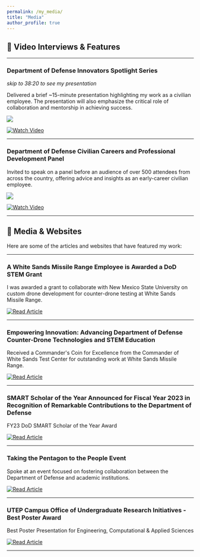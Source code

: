 ```yaml
---
permalink: /my_media/
title: "Media"
author_profile: true
---
```


## 🎥 Video Interviews & Features

---

### **Department of Defense Innovators Spotlight Series**  
*skip to 38:20 to see my presentation*

Delivered a brief ~15-minute presentation highlighting my work as a civilian employee. The presentation will also emphasize the critical role of collaboration and mentorship in achieving success.

<a href="https://www.youtube.com/watch?v=Bh-kM5tN-r8">
  <img src="https://img.shields.io/badge/Watch%20Video-Link-red" style="transform: scale(1.1);">
</a>

[![Watch Video](https://img.shields.io/badge/Watch%20Video-Link-red)](https://www.youtube.com/watch?v=Bh-kM5tN-r8)

---

### **Department of Defense Civilian Careers and Professional Development Panel**

Invited to speak on a panel before an audience of over 500 attendees from across the country, offering advice and insights as an early-career civilian employee.

<a href="https://www.youtube.com/watch?v=Bh-kM5tN-r8">
  <img src="https://img.shields.io/badge/Watch%20Video-Link-red" style="transform: scale(1.2);">
</a>


[![Watch Video](https://img.shields.io/badge/Watch%20Video-Link-red)](https://vimeo.com/993013829/07b6d50ba8?share=copy)

---



## 📰 Media & Websites

Here are some of the articles and websites that have featured my work:

---

### **A White Sands Missile Range Employee is Awarded a DoD STEM Grant**
I was awarded a grant to collaborate with New Mexico State University on custom drone development for counter-drone testing at White Sands Missile Range.

[![Read Article](https://img.shields.io/badge/Read%20Article-Link-blue)](https://www.army.mil/article/270467/a_white_sands_missile_range_employee_is_awarded_a_dod_stem_grant)

---

### **Empowering Innovation: Advancing Department of Defense Counter-Drone Technologies and STEM Education** 
Received a Commander's Coin for Excellence from the Commander of White Sands Test Center for outstanding work at White Sands Missile Range.

[![Read Article](https://img.shields.io/badge/Read%20Article-Link-blue)](hhttps://www.dvidshub.net/news/470419/empowering-innovation-smart-scholar-and-mentor-pair-advance-department-defense-counter-drone-technologies-and-stem-education)

---

### **SMART Scholar of the Year Announced for Fiscal Year 2023 in Recognition of Remarkable Contributions to the Department of Defense**
FY23 DoD SMART Scholar of the Year Award

[![Read Article](https://img.shields.io/badge/Read%20Article-Link-blue)](https://www.dvidshub.net/news/467770/smart-scholar-and-mentor-year-awards-announced-fiscal-year-2023-recognition-their-remarkable-contributions)

---

### **Taking the Pentagon to the People Event**  
Spoke at an event focused on fostering collaboration between the Department of Defense and academic institutions.

[![Read Article](https://img.shields.io/badge/Read%20Article-Link-blue)](https://www.linkedin.com/feed/update/urn:li:activity:7186232138797584385/)

---

### **UTEP Campus Office of Undergraduate Research Initiatives - Best Poster Award**  
Best Poster Presentation for Engineering, Computational & Applied Sciences

[![Read Article](https://img.shields.io/badge/Read%20Article-Link-blue)](https://www.utep.edu/couri/dept/for-ug-researchers/symposia/award-winners/2022-spring.html)

---